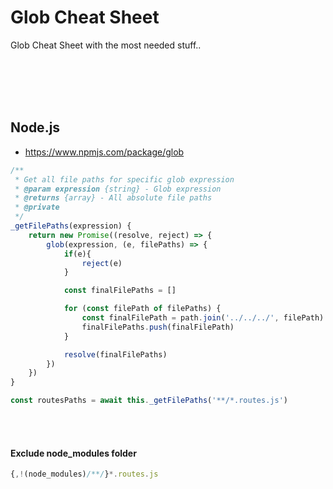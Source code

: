 # Glob Cheat Sheet
Glob Cheat Sheet with the most needed stuff..


<br><br><br><br>



## Node.js
- https://www.npmjs.com/package/glob
```javascript
/**
 * Get all file paths for specific glob expression
 * @param expression {string} - Glob expression
 * @returns {array} - All absolute file paths
 * @private
 */
_getFilePaths(expression) {
    return new Promise((resolve, reject) => {
        glob(expression, (e, filePaths) => {
            if(e){
                reject(e)
            }

            const finalFilePaths = []

            for (const filePath of filePaths) {
                const finalFilePath = path.join('../../../', filePath)
                finalFilePaths.push(finalFilePath)
            }

            resolve(finalFilePaths)
        })
    })
}

const routesPaths = await this._getFilePaths('**/*.routes.js')
```

<br><br>

#### Exclude node_modules folder
```javascript
{,!(node_modules)/**/}*.routes.js
```

